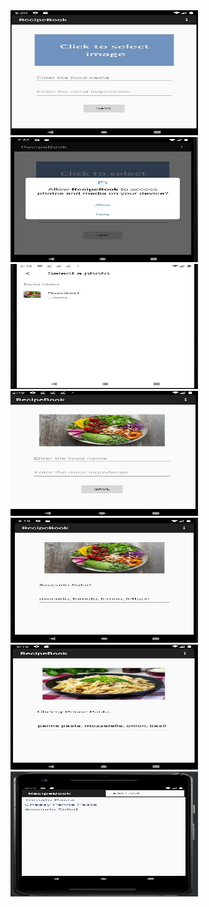 <img src="images/firstPage.JPG" width="300" height="200" alt="FirstPage">
<img src="images/second.JPG" width="300" height="200" alt="SecondPage">
<img src="images/gallery.JPG" width="300" height="200" alt="ThirdPage">
<img src="images/thirdPage.JPG" width="300" height="200" alt="FourPage">
<img src="images/avocado.JPG" width="300" height="200" alt="AvocadoPage">
<img src="images/penne.JPG" width="300" height="200" alt="Page">
<img src="images/add.JPG" width="300" height="200" alt="Page">

